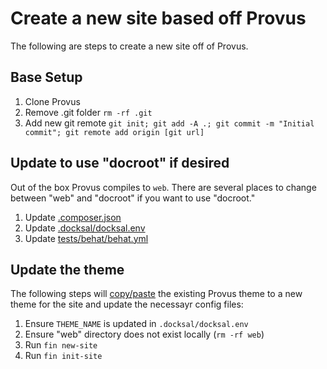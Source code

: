 # Create a new site based off Provus

The following are steps to create a new site off of Provus.

## Base Setup

1. Clone Provus
2. Remove .git folder ``rm -rf .git``
3. Add new git remote ``git init; git add -A .; git commit -m "Initial commit"; git remote add origin [git url]``


## Update to use "docroot" if desired

Out of the box Provus compiles to `web`. There are several places to change between "web" and "docroot" if you want to use "docroot."

1. Update [.composer.json](https://github.com/promet/provus/blob/develop/.composer.json)
2. Update [.docksal/docksal.env](https://github.com/promet/provus/blob/develop/.docksal/docksal.env)
3. Update [tests/behat/behat.yml](https://github.com/promet/provus/blob/develop/tests/behat/behat.yml)

## Update the theme

The following steps will [copy/paste](https://en.wikipedia.org/wiki/Anti-pattern) the existing Provus theme to a new theme for the site and update the necessayr config files:

1. Ensure ``THEME_NAME`` is updated in ``.docksal/docksal.env``
2. Ensure "web" directory does not exist locally (``rm -rf web``)
3. Run ``fin new-site``
4. Run ``fin init-site``
